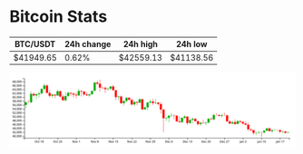 # Bitcoin Stats

BTC/USDT|24h change|24h high|24h low|
|---|---|---|---|
|$41949.65|0.62%|$42559.13|$41138.56|

<img src="./chart.svg">
